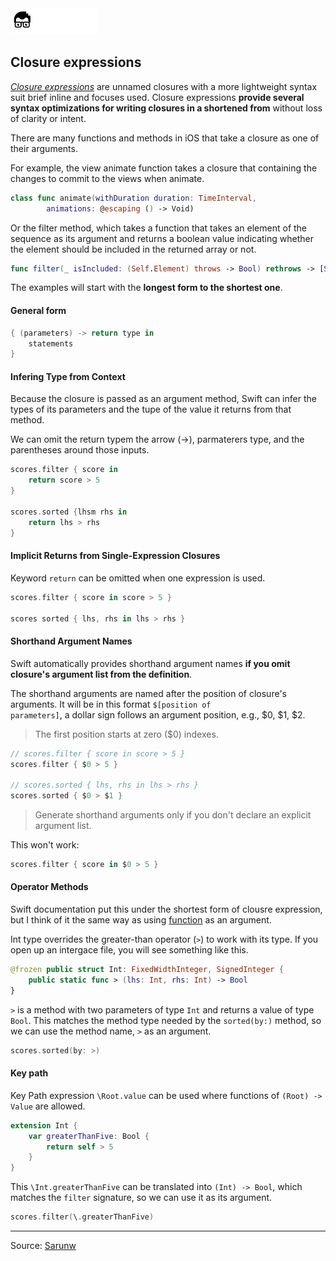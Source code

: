 <a href="../../README.md">
<img 
src="../../.readme/assets/codeacademy-white.svg" 
height="42">
</a>

## Closure expressions
[*Closure expressions*](https://docs.swift.org/swift-book/LanguageGuide/Closures.html#ID95) are unnamed closures with a more lightweight syntax suit brief inline and focuses used. Closure expressions **provide several syntax optimizations for writing closures in a shortened from** without loss of clarity or intent.

There are many functions and methods in iOS that take a closure as one of their arguments.

For example, the view animate function takes a closure that containing the changes to commit to the views when animate.

```Swift
class func animate(withDuration duration: TimeInterval, 
        animations: @escaping () -> Void)
```

Or the filter method, which takes a function that takes an element of the sequence as its argument and returns a boolean value indicating whether the element should be included in the returned array or not.

```Swift
func filter(_ isIncluded: (Self.Element) throws -> Bool) rethrows -> [Self.Element]
```

The examples will start with the **longest form to the shortest one**.

#### General form
```Swift
{ (parameters) -> return type in
    statements
}
```

#### Infering Type from Context
Because the closure is passed as an argument method, Swift can infer the types of its parameters and the tupe of the value it returns from that method.

We can omit the return typem the arrow (->), parmaterers type, and the parentheses around those inputs.

```Swift 
scores.filter { score in 
    return score > 5
}

scores.sorted {lhsm rhs in 
    return lhs > rhs
}
```

#### Implicit Returns from Single-Expression Closures
Keyword <code>return</code> can be omitted when one expression is used.

```Swift
scores.filter { score in score > 5 }

scores sorted { lhs, rhs in lhs > rhs }
```

#### Shorthand Argument Names

Swift automatically provides shorthand argument names **if you omit closure's argument list from the definition**.

The shorthand arguments are named after the position of closure's arguments. It will be in this format <code>$[position of parameters]</code>, a dollar sign follows an argument position, e.g., $0, $1, $2.
> The first position starts at zero ($0) indexes.

```Swift 
// scores.filter { score in score > 5 }
scores.filter { $0 > 5 }

// scores.sorted { lhs, rhs in lhs > rhs }
scores.sorted { $0 > $1 }
```

> Generate shorthand arguments only if you don't declare an explicit argument list. 

This won't work: 
```Swift
scores.filter { score in $0 > 5 }
```

#### Operator Methods
Swift documentation put this under the shortest form of clousre expression, but I think of it the same way as using [function](https://sarunw.com/posts/different-ways-to-pass-closure-as-argument/#function) as an argument.

Int type overrides the greater-than operator (<code>></code>) to work with its type. If you open up an intergace file, you will see something like this.

```Swift
@frozen public struct Int: FixedWidthInteger, SignedInteger {
    public static func > (lhs: Int, rhs: Int) -> Bool
}
```

<code>></code> is a method with two parameters of type <code>Int</code> and returns a value of type <code>Bool</code>. This matches the method type needed by the <code>sorted(by:)</code> method, so we can use the method name, <code>></code> as an argument.

```Swift
scores.sorted(by: >)
```

#### Key path

Key Path expression <code>\Root.value</code> can be used where functions of <code>(Root) -> Value</code> are allowed.

```Swift
extension Int {
    var greaterThanFive: Bool {
        return self > 5
    }
}
```

This <code>\Int.greaterThanFive</code> can be translated into <code>(Int) -> Bool</code>, which matches the <code>filter</code> signature, so we can use it as its argument.

```Swift
scores.filter(\.greaterThanFive)
```


---
Source: [Sarunw](https://sarunw.com/posts/different-ways-to-pass-closure-as-argument/)